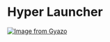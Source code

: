 # Hyper Launcher

[![Image from Gyazo](https://i.gyazo.com/0bf68bec06da7d3cdc09ff1cf472261d.png)](https://gyazo.com/0bf68bec06da7d3cdc09ff1cf472261d)